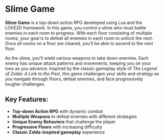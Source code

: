 # Slime Game

**Slime Game** is a top-down action RPG developed using Lua and the LOVE2D framework. In this game, you control a slime who must battle enemies in each room to progress. With each floor consisting of multiple rooms, your goal is to defeat all enemies in each room to unlock the next. Once all rooms on a floor are cleared, you’ll be able to ascend to the next floor.

As the slime, you'll wield various weapons to take down enemies. Each enemy has unique attack patterns and movements, keeping you on your toes as you advance. Inspired by the classic gameplay style of *The Legend of Zelda: A Link to the Past*, this game challenges your skills and strategy as you navigate through floors, defeat enemies, and face progressively tougher challenges.

## Key Features:
- **Top-down Action RPG** with dynamic combat
- **Multiple Weapons** to defeat enemies with different strategies
- **Unique Enemy Behaviors** that challenge the player
- **Progressive Floors** with increasing difficulty
- **Classic Zelda-inspired gameplay** experience
